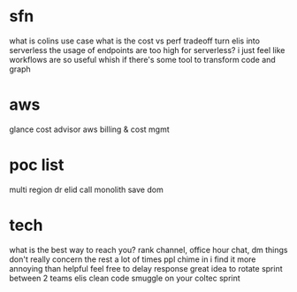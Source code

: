 <!-- Jimmy -->

# sfn
what is colins use case
what is the cost vs perf tradeoff
turn elis into serverless
the usage of endpoints are too high for serverless?
i just feel like workflows are so useful
whish if there's some tool to transform code and graph

# aws
glance cost advisor
aws billing & cost mgmt

# poc list
multi region dr
elid call monolith save dom

# tech
what is the best way to reach you?
rank channel, office hour chat, dm
things don't really concern the rest
a lot of times ppl chime in
i find it more annoying than helpful
feel free to delay response
great idea to rotate sprint between 2 teams
elis clean code smuggle on your coltec sprint

